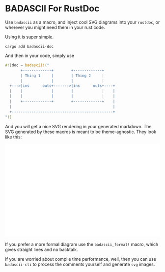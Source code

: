 # BADASCII For RustDoc

Use `badascii` as a macro, and inject cool SVG diagrams into your
`rustdoc`, or wherever you might need them in your rust code.

Using it is super simple.

```shell
cargo add badascii-doc
```

And then in your code, simply use

```rust
#![doc = badascii!("
       +-------------+        +-------------+
       | Thing 1     |        | Thing 2     |
       |             |        |             |
  +--->|ins      outs+------->|ins      outs+----+
  |    |             |        |             |    |
  |    |             |        |             |    |
  |    +-------------+        +-------------+    |
  |                                              |
  +----------------------------------------------+
")]
```

And you will get a nice SVG rendering in your
generated markdown.  The SVG generated by these
macros is meant to be theme-agnostic.  They look
like this:

![SVG of diagram](https://github.com/samitbasu/badascii/blob/main/badascii/example.svg)

If you prefer a more formal diagram use the 
`badascii_formal!` macro, which gives straight
lines and no backtalk.

If you are worried about compile time performance,
well, then you can use `badascii-cli` to process
the comments yourself and generate `svg` images.

